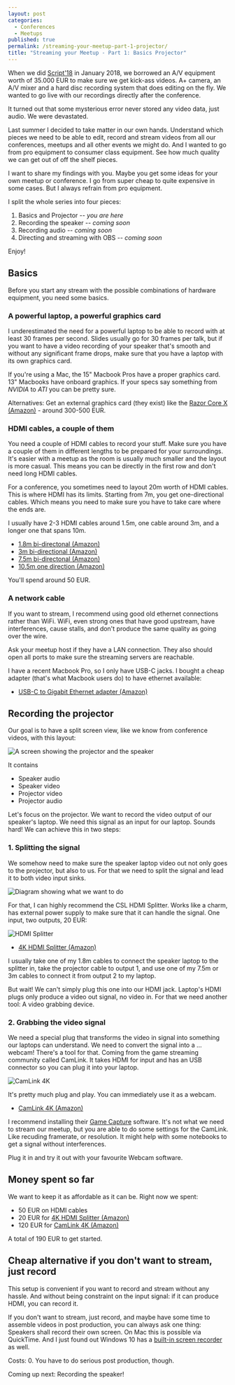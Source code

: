 ```yaml
---
layout: post
categories:
  - Conferences
  - Meetups
published: true
permalink: /streaming-your-meetup-part-1-projector/
title: "Streaming your Meetup - Part 1: Basics Projector"
---
```


When we did [Script'18](https://scriptconf.org/2018) in January 2018, we borrowed an A/V equipment worth of 35.000 EUR
to make sure we get kick-ass videos. A+ camera, an A/V mixer and a hard disc recording system that does 
editing on the fly. We wanted to go live with our recordings directly after the conference.

It turned out that some mysterious error never stored any video data, just audio. We were devastated.

Last summer I decided to take matter in our own hands. Understand which pieces we need to be able to edit, record and
stream videos from all our conferences, meetups and all other events we might do. And I wanted to go from pro equipment
to consumer class equipment. See how much quality we can get out of off the shelf pieces.

I want to share my findings with you. Maybe you get some ideas for your own meetup or conference. I go from super cheap
to quite expensive in some cases. But I always refrain from pro equipment.

I split the whole series into four pieces:

1. Basics and Projector -- *you are here*
2. Recording the speaker -- *coming soon*
3. Recording audio -- *coming soon*
4. Directing and streaming with OBS -- *coming soon*

Enjoy!

## Basics

Before you start any stream with the possible combinations of hardware equipment, you need some basics.

### A powerful laptop, a powerful graphics card

I underestimated the need for a powerful laptop to be able to record with at least 30 frames per second. Slides
usually go for 30 frames per talk, but if you want to have a video recording of your speaker that's smooth and
without any significant frame drops, make sure that you have a laptop with its own graphics card.

If you're using a Mac, the 15" Macbook Pros have a proper graphics card. 13" Macbooks have onboard graphics. 
If your specs say something from *NVIDIA* to *ATI* you can be pretty sure.

Alternatives: Get an external graphics card (they exist) like the [Razor Core X (Amazon)](https://amzn.to/2SxFszU) - around 300-500 EUR.

### HDMI cables, a couple of them

You need a couple of HDMI cables to record your stuff. Make sure you have a couple of them in different lengths
to be prepared for your surroundings. It's easier with a meetup as the room is usually much smaller and the 
layout is more casual. This means you can be directly in the first row and don't need long HDMI cables. 

For a conference, you sometimes need to layout 20m worth of HDMI cables. This is where HDMI has its limits. Starting
from 7m, you get one-directional cables. Which means you need to make sure you have to take care where the ends are.

I usually have 2-3 HDMI cables around 1.5m, one cable around 3m, and a longer one that spans 10m. 

- [1.8m bi-directonal (Amazon)](https://amzn.to/2SG4ahC)
- [3m bi-directional (Amazon)](https://amzn.to/2Gur2f8)
- [7.5m bi-directonal (Amazon)](https://amzn.to/2SBbevQ)
- [10.5m one direction (Amazon)](https://amzn.to/2JVRAqs)

You'll spend around 50 EUR.

### A network cable

If you want to stream, I recommend using good old ethernet connections rather than WiFi. WiFi, even strong ones that have
good upstream, have interferences, cause stalls, and don't produce the same quality as going over the wire. 

Ask your meetup host if they have a LAN connection. They also should open all ports to make sure the streaming servers
are reachable. 

I have a recent Macbook Pro, so I only have USB-C jacks. I bought a cheap adapter (that's what Macbook users do) to 
have ethernet available:

- [USB-C to Gigabit Ethernet adapter (Amazon)](https://amzn.to/2JWLRRc)

## Recording the projector

Our goal is to have a split screen view, like we know from conference videos, with this layout:

![A screen showing the projector and the speaker](/wp-content/uploads/2019/streaming-1.jpg)

It contains 
- Speaker audio
- Speaker video
- Projector video
- Projector audio

Let's focus on the projector. We want to record the video output of our speaker's laptop. We need this signal
as an input for our laptop. Sounds hard! We can achieve this in two steps:

### 1. Splitting the signal

We somehow need to make sure the speaker laptop video out not only goes to the projector, but also to us.
For that we need to split the signal and lead it to both video input sinks.

![Diagram showing what we want to do](/wp-content/uploads/2019/streaming-2.svg)

For that, I can highly recommend the CSL HDMI Splitter. Works like a charm, has external power supply to
make sure that it can handle the signal. One input, two outputs, 20 EUR:

![HDMI Splitter](/wp-content/uploads/2019/streaming-3.jpg)

- [4K HDMI Splitter (Amazon)](https://amzn.to/2MaWIJY)

I usually take one of my 1.8m cables to connect the speaker laptop to the splitter in, take the projector cable
to output 1, and use one of my 7.5m or 3m cables to connect it from output 2 to my laptop.

But wait! We can't simply plug this one into our HDMI jack. Laptop's HDMI plugs only produce a video out signal,
no video in. For that we need another tool: A video grabbing device.

### 2. Grabbing the video signal

We need a special plug that transforms the video in signal into something our laptops can understand. We need
to convert the signal into a ... webcam! There's a tool for that. Coming from the game streaming community called
CamLink. It takes HDMI for input and has an USB connector so you can plug it into your laptop.

![CamLink 4K](/wp-content/uploads/2019/streaming-4.jpg)

It's pretty much plug and play. You can immediately use it as a webcam.

- [CamLink 4K (Amazon)](https://amzn.to/2K3NiNX)

I recommend installing their [Game Capture](https://www.elgato.com/de/gaming/downloads) software. It's not what
we need to stream our meetup, but you are able to do some settings for the CamLink. Like recuding framerate, or
resolution. It might help with some notebooks to get a signal without interferences.

Plug it in and try it out with your favourite Webcam software.

## Money spent so far

We want to keep it as affordable as it can be. Right now we spent:

- 50 EUR on HDMI cables
- 20 EUR for [4K HDMI Splitter (Amazon)](https://amzn.to/2MaWIJY)
- 120 EUR for [CamLink 4K (Amazon)](https://amzn.to/2K3NiNX)

A total of 190 EUR to get started. 

## Cheap alternative if you don't want to stream, just record

This setup is convenient if you want to record and stream without any hassle. And without being constraint on the input
signal: if it can produce HDMI, you can record it.

If you don't want to stream, just record, and maybe have some time to assemble videos in post production, you can always
ask one thing: Speakers shall record their own screen. On Mac this is possible via QuickTime. And I just found out
Windows 10 has a [built-in screen recorder](https://www.techradar.com/how-to/record-your-screen) as well.

Costs: 0. You have to do serious post production, though.

Coming up next: Recording the speaker!

